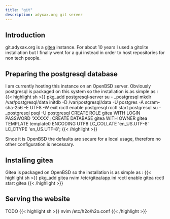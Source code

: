 ```yaml
---
title: "git"
description: adyxax.org git server
---
```


## Introduction

git.adyxax.org is a [gitea](https://gitea.io/) instance. For about 10 years I used a gitolite installation but I finally went for a gui instead in order to host repositories for non tech people.

## Preparing the postgresql database

I am currently hosting this instance on an OpenBSD server. Obviously postgresql is packaged on this system so the installation is as simple as :
{{< highlight sh >}}
pkg_add postgresql-server
su - _postgresql
mkdir /var/postgresql/data
initdb -D /var/postgresql/data -U postgres -A scram-sha-256 -E UTF8 -W
exit
rcctl enable postgresql
rcctl start postgresql
su - _postgresql
psql -U postgresql
CREATE ROLE gitea WITH LOGIN PASSWORD 'XXXXX';
CREATE DATABASE gitea WITH OWNER gitea TEMPLATE template0 ENCODING UTF8 LC_COLLATE 'en_US.UTF-8' LC_CTYPE 'en_US.UTF-8';
{{< /highlight >}}

Since it is OpenBSD the defaults are secure for a local usage, therefore no other configuration is necessary.

## Installing gitea

Gitea is packaged on OpenBSD so the installation is as simple as :
{{< highlight sh >}}
pkg_add gitea
nvim /etc/gitea/app.ini
rcctl enable gitea
rcctl start gitea
{{< /highlight >}}

## Serving the website

TODO
{{< highlight sh >}}
nvim /etc/h2o/h2o.conf
{{< /highlight >}}
